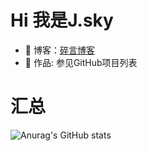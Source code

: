 # Hi 我是J.sky

* 🤔 博客：<a href="https://suiyan.cc" target="_blank" class="">碎言博客</a>
* 🏡 作品: 参见GitHub项目列表

# 汇总

![Anurag's GitHub stats](https://github-readme-stats.vercel.app/api?username=bosichong&show_icons=true&theme=radical)


<!--
**bosichong/bosichong** is a ✨ _special_ ✨ repository because its `README.md` (this file) appears on your GitHub profile.

Here are some ideas to get you started:

- 🔭 I’m currently working on ...
- 🌱 I’m currently learning ...
- 👯 I’m looking to collaborate on ...
- 🤔 I’m looking for help with ...
- 💬 Ask me about ...
- 📫 How to reach me: ...
- 😄 Pronouns: ...
- ⚡ Fun fact: ...
-->

